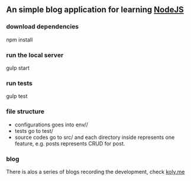 An simple blog application for learning [NodeJS](https://nodejs.org)
-----------------------
### download dependencies
npm install

### run the local server
gulp start

### run tests
gulp test

### file structure
* configurations goes into env/<environment>/
* tests go to test/
* source codes go to src/ and each directory inside represents one feature, e.g. posts represents CRUD for post.

### blog
There is alos a series of blogs recording the development, check [koly.me](http:\\koly.me)
